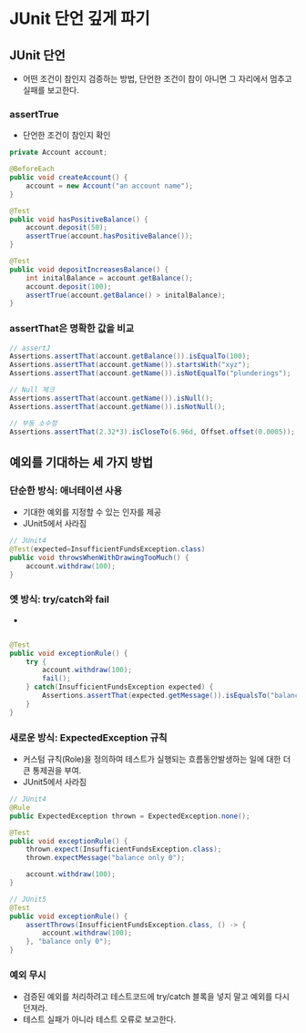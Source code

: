 # JUnit 단언 깊게 파기

## JUnit 단언

- 어떤 조건이 참인지 검증하는 방법, 단언한 조건이 참이 아니면 그 자리에서 멈추고 실패를 보고한다.

### assertTrue
- 단언한 조건이 참인지 확인

```java
private Account account;

@BeforeEach
public void createAccount() {
    account = new Account("an account name");
}

@Test
public void hasPositiveBalance() {
    account.deposit(50);
    assertTrue(account.hasPositiveBalance());
}

@Test
public void depositIncreasesBalance() {
    int initalBalance = account.getBalance();
    account.deposit(100);
    assertTrue(account.getBalance() > initalBalance);
}
```

### assertThat은 명확한 값을 비교
```java
// assertJ
Assertions.assertThat(account.getBalance()).isEqualTo(100);
Assertions.assertThat(account.getName()).startsWith("xyz");
Assertions.assertThat(account.getName()).isNotEqualTo("plunderings");

// Null 체크
Assertions.assertThat(account.getName()).isNull();
Assertions.assertThat(account.getName()).isNotNull();

// 부동 소수정
Assertions.assertThat(2.32*3).isCloseTo(6.96d, Offset.offset(0.0005));
```


## 예외를 기대하는 세 가지 방법

### 단순한 방식: 애너테이션 사용
- 기대한 예외를 지정할 수 있는 인자를 제공
- JUnit5에서 사라짐
```java
// JUnit4
@Test(expected=InsufficientFundsException.class)
public void throwsWhenWithDrawingTooMuch() {
    account.withdraw(100);
}
```

### 옛 방식: try/catch와 fail
- 
```java

@Test
public void exceptionRule() {
    try {
        account.withdraw(100);
        fail();
    } catch(InsufficientFundsException expected) {
        Assertions.assertThat(expected.getMessage()).isEqualsTo("balance only 0");
    }
}
```



### 새로운 방식: ExpectedException 규칙
- 커스텀 규칙(Role)을 정의하여 테스트가 실행되는 흐름동안발생하는 일에 대한 더 큰 통제권을 부여.
- JUnit5에서 사라짐

```java
// JUnit4
@Rule
public ExpectedException thrown = ExpectedException.none();

@Test
public void exceptionRule() {
    thrown.expect(InsufficientFundsException.class);
    thrown.expectMessage("balance only 0");

    account.withdraw(100);
}

// JUnit5
@Test
public void exceptionRule() {
    assertThrows(InsufficientFundsException.class, () -> {
        account.withdraw(100);
    }, "balance only 0");
}

```


### 예외 무시
- 검증된 예외를 처리하려고 테스트코드에 try/catch 블록을 넣지 말고 예외를 다시 던져라.
- 테스트 실패가 아니라 테스트 오류로 보고한다.
